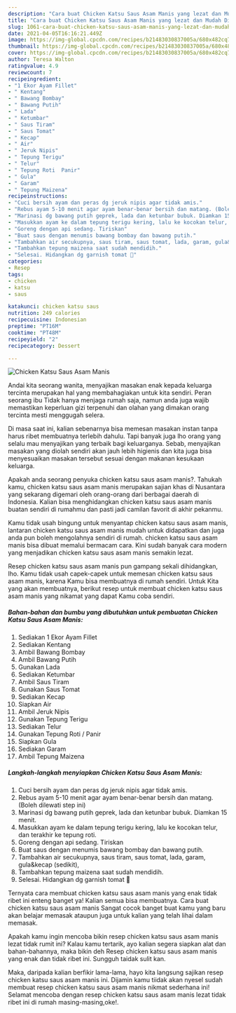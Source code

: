 ```yaml
---
description: "Cara buat Chicken Katsu Saus Asam Manis yang lezat dan Mudah Dibuat"
title: "Cara buat Chicken Katsu Saus Asam Manis yang lezat dan Mudah Dibuat"
slug: 1061-cara-buat-chicken-katsu-saus-asam-manis-yang-lezat-dan-mudah-dibuat
date: 2021-04-05T16:16:21.449Z
image: https://img-global.cpcdn.com/recipes/b21483030837005a/680x482cq70/chicken-katsu-saus-asam-manis-foto-resep-utama.jpg
thumbnail: https://img-global.cpcdn.com/recipes/b21483030837005a/680x482cq70/chicken-katsu-saus-asam-manis-foto-resep-utama.jpg
cover: https://img-global.cpcdn.com/recipes/b21483030837005a/680x482cq70/chicken-katsu-saus-asam-manis-foto-resep-utama.jpg
author: Teresa Walton
ratingvalue: 4.9
reviewcount: 7
recipeingredient:
- "1 Ekor Ayam Fillet"
- " Kentang"
- " Bawang Bombay"
- " Bawang Putih"
- " Lada"
- " Ketumbar"
- " Saus Tiram"
- " Saus Tomat"
- " Kecap"
- " Air"
- " Jeruk Nipis"
- " Tepung Terigu"
- " Telur"
- " Tepung Roti  Panir"
- " Gula"
- " Garam"
- " Tepung Maizena"
recipeinstructions:
- "Cuci bersih ayam dan peras dg jeruk nipis agar tidak amis."
- "Rebus ayam 5-10 menit agar ayam benar-benar bersih dan matang. (Boleh dilewati step ini)"
- "Marinasi dg bawang putih geprek, lada dan ketunbar bubuk. Diamkan 15 menit."
- "Masukkan ayam ke dalam tepung terigu kering, lalu ke kocokan telur, dan terakhir ke tepung roti."
- "Goreng dengan api sedang. Tiriskan"
- "Buat saus dengan menumis bawang bombay dan bawang putih."
- "Tambahkan air secukupnya, saus tiram, saus tomat, lada, garam, gula&amp;kecap (sedikit),"
- "Tambahkan tepung maizena saat sudah mendidih."
- "Selesai. Hidangkan dg garnish tomat 🥰"
categories:
- Resep
tags:
- chicken
- katsu
- saus

katakunci: chicken katsu saus 
nutrition: 249 calories
recipecuisine: Indonesian
preptime: "PT16M"
cooktime: "PT48M"
recipeyield: "2"
recipecategory: Dessert

---
```



![Chicken Katsu Saus Asam Manis](https://img-global.cpcdn.com/recipes/b21483030837005a/680x482cq70/chicken-katsu-saus-asam-manis-foto-resep-utama.jpg)

Andai kita seorang wanita, menyajikan masakan enak kepada keluarga tercinta merupakan hal yang membahagiakan untuk kita sendiri. Peran seorang ibu Tidak hanya menjaga rumah saja, namun anda juga wajib memastikan keperluan gizi terpenuhi dan olahan yang dimakan orang tercinta mesti menggugah selera.

Di masa  saat ini, kalian sebenarnya bisa memesan masakan instan tanpa harus ribet membuatnya terlebih dahulu. Tapi banyak juga lho orang yang selalu mau menyajikan yang terbaik bagi keluarganya. Sebab, menyajikan masakan yang diolah sendiri akan jauh lebih higienis dan kita juga bisa menyesuaikan masakan tersebut sesuai dengan makanan kesukaan keluarga. 



Apakah anda seorang penyuka chicken katsu saus asam manis?. Tahukah kamu, chicken katsu saus asam manis merupakan sajian khas di Nusantara yang sekarang digemari oleh orang-orang dari berbagai daerah di Indonesia. Kalian bisa menghidangkan chicken katsu saus asam manis buatan sendiri di rumahmu dan pasti jadi camilan favorit di akhir pekanmu.

Kamu tidak usah bingung untuk menyantap chicken katsu saus asam manis, lantaran chicken katsu saus asam manis mudah untuk didapatkan dan juga anda pun boleh mengolahnya sendiri di rumah. chicken katsu saus asam manis bisa dibuat memalui bermacam cara. Kini sudah banyak cara modern yang menjadikan chicken katsu saus asam manis semakin lezat.

Resep chicken katsu saus asam manis pun gampang sekali dihidangkan, lho. Kamu tidak usah capek-capek untuk memesan chicken katsu saus asam manis, karena Kamu bisa membuatnya di rumah sendiri. Untuk Kita yang akan membuatnya, berikut resep untuk membuat chicken katsu saus asam manis yang nikamat yang dapat Kamu coba sendiri.

<!--inarticleads1-->

##### Bahan-bahan dan bumbu yang dibutuhkan untuk pembuatan Chicken Katsu Saus Asam Manis:

1. Sediakan 1 Ekor Ayam Fillet
1. Sediakan  Kentang
1. Ambil  Bawang Bombay
1. Ambil  Bawang Putih
1. Gunakan  Lada
1. Sediakan  Ketumbar
1. Ambil  Saus Tiram
1. Gunakan  Saus Tomat
1. Sediakan  Kecap
1. Siapkan  Air
1. Ambil  Jeruk Nipis
1. Gunakan  Tepung Terigu
1. Sediakan  Telur
1. Gunakan  Tepung Roti / Panir
1. Siapkan  Gula
1. Sediakan  Garam
1. Ambil  Tepung Maizena




<!--inarticleads2-->

##### Langkah-langkah menyiapkan Chicken Katsu Saus Asam Manis:

1. Cuci bersih ayam dan peras dg jeruk nipis agar tidak amis.
1. Rebus ayam 5-10 menit agar ayam benar-benar bersih dan matang. (Boleh dilewati step ini)
1. Marinasi dg bawang putih geprek, lada dan ketunbar bubuk. Diamkan 15 menit.
1. Masukkan ayam ke dalam tepung terigu kering, lalu ke kocokan telur, dan terakhir ke tepung roti.
1. Goreng dengan api sedang. Tiriskan
1. Buat saus dengan menumis bawang bombay dan bawang putih.
1. Tambahkan air secukupnya, saus tiram, saus tomat, lada, garam, gula&amp;kecap (sedikit),
1. Tambahkan tepung maizena saat sudah mendidih.
1. Selesai. Hidangkan dg garnish tomat 🥰




Ternyata cara membuat chicken katsu saus asam manis yang enak tidak ribet ini enteng banget ya! Kalian semua bisa membuatnya. Cara buat chicken katsu saus asam manis Sangat cocok banget buat kamu yang baru akan belajar memasak ataupun juga untuk kalian yang telah lihai dalam memasak.

Apakah kamu ingin mencoba bikin resep chicken katsu saus asam manis lezat tidak rumit ini? Kalau kamu tertarik, ayo kalian segera siapkan alat dan bahan-bahannya, maka bikin deh Resep chicken katsu saus asam manis yang enak dan tidak ribet ini. Sungguh taidak sulit kan. 

Maka, daripada kalian berfikir lama-lama, hayo kita langsung sajikan resep chicken katsu saus asam manis ini. Dijamin kamu tiidak akan nyesel sudah membuat resep chicken katsu saus asam manis nikmat sederhana ini! Selamat mencoba dengan resep chicken katsu saus asam manis lezat tidak ribet ini di rumah masing-masing,oke!.


